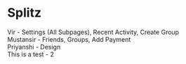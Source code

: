 # Splitz

Vir - Settings (All Subpages), Recent Activity, Create Group  
Mustansir - Friends, Groups, Add Payment  
Priyanshi - Design  
This is a test - 2
